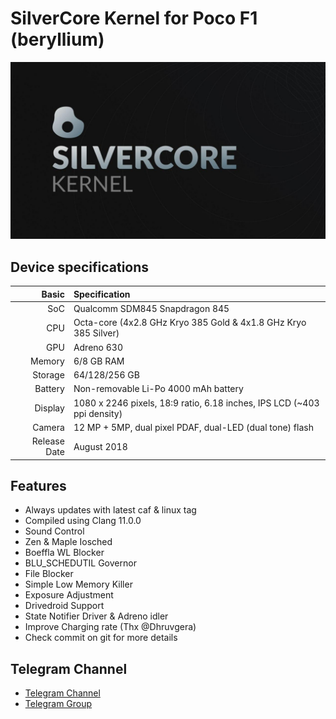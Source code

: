 # SilverCore Kernel for Poco F1 (beryllium)

![SilverCore Kernel](https://github.com/PainKiller3/PainKiller3.github.io/raw/master/images/silvercore.jpg)

## Device specifications

Basic   | Specification
-------:|:-------------------------
SoC     | Qualcomm SDM845 Snapdragon 845
CPU     | Octa-core (4x2.8 GHz Kryo 385 Gold & 4x1.8 GHz Kryo 385 Silver)
GPU     | Adreno 630
Memory  | 6/8 GB RAM
Storage | 64/128/256 GB
Battery | Non-removable Li-Po 4000 mAh battery
Display | 1080 x 2246 pixels, 18:9 ratio, 6.18 inches, IPS LCD (~403 ppi density)
Camera  | 12 MP + 5MP, dual pixel PDAF, dual-LED (dual tone) flash
Release Date | August 2018

## Features
- Always updates with latest caf & linux tag
- Compiled using Clang 11.0.0
- Sound Control
- Zen & Maple Iosched
- Boeffla WL Blocker
- BLU_SCHEDUTIL Governor
- File Blocker
- Simple Low Memory Killer
- Exposure Adjustment
- Drivedroid Support
- State Notifier Driver & Adreno idler
- Improve Charging rate (Thx @Dhruvgera)
- Check commit on git for more details

## Telegram Channel
- [Telegram Channel](https://t.me/reignzupdate)
- [Telegram Group](https://t.me/theoutsidershub)

